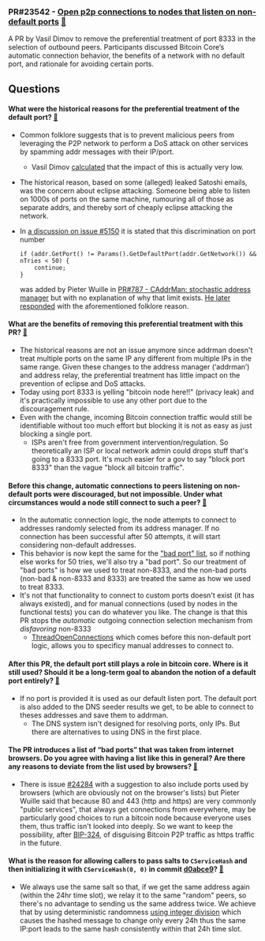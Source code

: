### PR#23542 - [Open p2p connections to nodes that listen on non-default ports](https://github.com/bitcoin/bitcoin/pull/23542) [:eyes:](https://bitcoincore.reviews/23542)

A PR by Vasil Dimov to remove the preferential treatment of port 8333 in the selection of outbound peers. Participants discussed Bitcoin Core’s automatic connection behavior, the benefits of a network with no default port, and rationale for avoiding certain ports.

## Questions

#### What were the historical reasons for the preferential treatment of the default port? [:link:](https://bitcoincore.reviews/23542#l-43)

- Common folklore suggests that is to prevent malicious peers from leveraging the P2P network to perform a DoS attack on other services by spamming addr messages with their IP/port. 
	- Vasil Dimov [calculated](https://github.com/bitcoin/bitcoin/issues/5150#issuecomment-853888909) that the impact of this is actually very low.

- The historical reason, based on some (alleged) leaked Satoshi emails, was the concern about eclipse attacking. Someone being able to listen on 1000s of ports on the same machine, rumouring all of those as separate addrs, and thereby sort of cheaply eclipse attacking the network. 

- In [a discussion on issue #5150](https://github.com/bitcoin/bitcoin/issues/5150) it is stated that this discrimination on port number 

	```
	if (addr.GetPort() != Params().GetDefaultPort(addr.GetNetwork()) && nTries < 50) {
		continue;
	}
	```
	was added by Pieter Wuille in [PR#787 - CAddrMan: stochastic address manager](https://github.com/bitcoin/bitcoin/pull/787) but with no explanation of why that limit exists. [He later responded](https://github.com/bitcoin/bitcoin/issues/5150#issuecomment-60706987) with the aforementioned folklore reason.

#### What are the benefits of removing this preferential treatment with this PR? [:link:](https://bitcoincore.reviews/23542#l-72)

- The historical reasons are not an issue anymore since addrman doesn't treat multiple ports on the same IP any different from multiple IPs in the same range. Given these changes to the address manager (‘addrman’) and address relay, the preferential treatment has little impact on the prevention of eclipse and DoS attacks.
- Today using port 8333 is yelling "bitcoin node here!!" (privacy leak) and it's practically impossible to use any other port due to the discouragement rule.
- Even with the change, incoming Bitcoin connection traffic would still be identifiable without too much effort but blocking it is not as easy as just blocking a single port. 
	- ISPs aren't free from government intervention/regulation. So theoretically an ISP or local network admin could drops stuff that's going to a 8333 port. It's much easier for a gov to say "block port 8333" than the vague "block all bitcoin traffic".


#### Before this change, automatic connections to peers listening on non-default ports were discouraged, but not impossible. Under what circumstances would a node still connect to such a peer? [:link:](https://bitcoincore.reviews/23542#l-123) 

- In the automatic connection logic, the node attempts to connect to addresses randomly selected from its address manager. If no connection has been successful after 50 attempts, it will start considering non-default addresses.
- This behavior is now kept the same for the ["bad port" list](https://github.com/bitcoin/bitcoin/blob/master/doc/p2p-bad-ports.md), so if nothing else works for 50 tries, we'll also try a "bad port". So our treatment of "bad ports" is how we used to treat non-8333, and the non-bad ports (non-bad & non-8333 and 8333) are treated the same as how we used to treat 8333.
- It's not that functionality to connect to custom ports doesn't exist (it has always existed), and for manual connections (used by nodes in the functional tests) you can do whatever you like. The change is that this PR stops the *automatic* outgoing connection selection mechanism from *disfavoring* non-8333
	- 	[ThreadOpenConnections](https://doxygen.bitcoincore.org/class_c_connman.html#a55e9feafc3bab78e5c9d408c207faa45) which comes before this non-default port logic, allows you to specificy manual addresses to connect to.


#### After this PR, the default port still plays a role in bitcoin core. Where is it still used? Should it be a long-term goal to abandon the notion of a default port entirely? [:link:](https://bitcoincore.reviews/23542#l-137)

- If no port is provided it is used as our default listen port. The default port is also added to the DNS seeder results we get, to be able to connect to theses addresses and save them to addrman.
    - The DNS system isn't designed for resolving ports, only IPs. But there are alternatives to using DNS in the first place.


#### The PR introduces a list of “bad ports” that was taken from internet browsers. Do you agree with having a list like this in general? Are there any reasons to deviate from the list used by browsers? [:link:](https://bitcoincore.reviews/23542#l-171)

- There is issue [#24284](https://github.com/bitcoin/bitcoin/issues/24284) with a suggestion to also include ports used by browsers (which are obviously not on the browser's lists) but Pieter Wuille said that because 80 and 443 (http and https) are very commonly "public services", that always get connections from everywhere, may be particularly good choices to run a bitcoin node because everyone uses them, thus traffic isn't looked into deeply. So we want to keep the possibility, after [BIP-324](https://gist.github.com/jonasschnelli/c530ea8421b8d0e80c51486325587c52), of disguising Bitcoin P2P traffic as https traffic in the future.

#### What is the reason for allowing callers to pass salts to `CServiceHash` and then initializing it with `CServiceHash(0, 0)` in commit [d0abce9](https://github.com/bitcoin/bitcoin/pull/23542/commits/d0abce9a50dd4f507e3a30348eabffb7552471d5)? [:link:](https://bitcoincore.reviews/23542#l-197)

- We always use the same salt so that, if we get the same address again (within the 24hr time slot), we relay it to the same "random" peers, so there's no advantage to sending us the same address twice. We achieve that by using deterministic randomness [using integer division](https://github.com/vasild/bitcoin/blob/36ee76d1afbb278500fc8aa01606ec933b52c17d/src/net_processing.cpp#L1781) which causes the hashed message to change only every 24h thus the same IP:port leads to the same hash consistently within that 24h time slot. 
